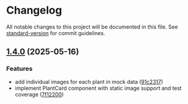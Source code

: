 # Changelog

All notable changes to this project will be documented in this file. See [standard-version](https://github.com/conventional-changelog/standard-version) for commit guidelines.

## [1.4.0](https://github.com/narradorww/GaIAGrow/compare/v1.3.0...v1.4.0) (2025-05-16)


### Features

* add individual images for each plant in mock data ([91c2317](https://github.com/narradorww/GaIAGrow/commit/91c2317d20d075d0549770947b7f6745059adf3c))
* implement PlantCard component with static image support and test coverage ([7f12200](https://github.com/narradorww/GaIAGrow/commit/7f12200d10a59345809fa53e7a31ae2df2e3f925))
